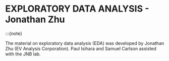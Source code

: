 # EXPLORATORY DATA ANALYSIS - Jonathan Zhu
:::{note}

The material on exploratory data analysis (EDA) was developed by Jonathan Zhu (EV Analysis Corporation). Paul Isihara and Samuel Carlson assisted with the JNB lab.